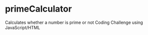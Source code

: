 # primeCalculator
Calculates whether a number is prime or not
Coding Challenge using JavaScript/HTML
